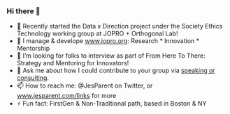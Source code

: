 ### Hi there 👋
- 🌱 Recently started the Data x Direction project under the Society Ethics Technology working group at JOPRO + Orthogonal Lab!
- 🔭 I manage & develope www.jopro.org: Research * Innovation * Mentorship 
- 🤔 I’m looking for folks to interview as part of From Here To There: Strategy and Mentoring for Innovators!
- 💬 Ask me about how I could contribute to your group via [speaking or consulting](www.jesparent.com).
- 📫 How to reach me: @JesParent on Twitter, or www.jesparent.com/links for more
- ⚡ Fun fact: FirstGen & Non-Traditional path, based in Boston & NY





<!--
**jesparent/jesparent** is a ✨ _special_ ✨ repository because its `README.md` (this file) appears on your GitHub profile.

Here are some ideas to get you started:

- 🔭 I’m currently working on ...
- 🌱 I’m currently learning ...
- 👯 I’m looking to collaborate on ...
- 🤔 I’m looking for help with ...
- 💬 Ask me about ...
- 📫 How to reach me: ...
- 😄 Pronouns: ...
- ⚡ Fun fact: ...
-->
